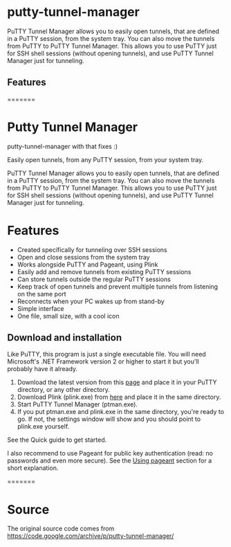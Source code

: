 
# putty-tunnel-manager
PuTTY Tunnel Manager allows you to easily open tunnels, that are defined in a PuTTY session, from the system tray. You can also move the tunnels from PuTTY to PuTTY Tunnel Manager. This allows you to use PuTTY just for SSH shell sessions (without opening tunnels), and use PuTTY Tunnel Manager just for tunneling. 


## Features
=======
# Putty Tunnel Manager
putty-tunnel-manager with that fixes :)

Easily open tunnels, from any PuTTY session, from your system tray.

PuTTY Tunnel Manager allows you to easily open tunnels, that are defined in a PuTTY session, from the system tray. You can also move the tunnels from PuTTY to PuTTY Tunnel Manager. This allows you to use PuTTY just for SSH shell sessions (without opening tunnels), and use PuTTY Tunnel Manager just for tunneling.

# Features

* Created specifically for tunneling over SSH sessions
* Open and close sessions from the system tray
* Works alongside PuTTY and Pageant, using Plink
* Easily add and remove tunnels from existing PuTTY sessions
* Can store tunnels outside the regular PuTTY sessions
* Keep track of open tunnels and prevent multiple tunnels from listening on the same port
* Reconnects when your PC wakes up from stand-by
* Simple interface
* One file, small size, with a cool icon


## Download and installation

Like PuTTY, this program is just a single executable file. You will need Microsoft's .NET Framework version 2 or higher to start it but you'll probably have it already.

1. Download the latest version from this [page](https://github.com/kostapc/putty-tunnel-manager/releases) and place it in your PuTTY directory, or any other directory.
1. Download Plink (plink.exe) from [here](http://www.chiark.greenend.org.uk/~sgtatham/putty/download.html) and place it in the same directory.
1. Start PuTTY Tunnel Manager (ptman.exe).
1. If you put ptman.exe and plink.exe in the same directory, you're ready to go. If not, the settings window will show and you should point to plink.exe yourself.

See the Quick guide to get started.

I also recommend to use Pageant for public key authentication (read: no passwords and even more secure). See the [Using pageant](https://github.com/kthompson/putty-tunnel-manager/wiki/UsingPageant) section for a short explanation.

=======
# Source
The original source code comes from https://code.google.com/archive/p/putty-tunnel-manager/
